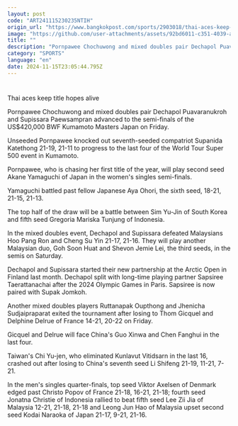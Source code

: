 ```yaml
---
layout: post
code: "ART241115230235NTIH"
origin_url: "https://www.bangkokpost.com/sports/2903018/thai-aces-keep-title-hopes-alive"
image: "https://github.com/user-attachments/assets/92bd6011-c351-4039-a8fb-c228534887ef"
title: ""
description: "Pornpawee Chochuwong and mixed doubles pair Dechapol Puavaranukroh and Supissara Paewsampran advanced to the semi-finals of the US$420,000 BWF Kumamoto Masters Japan on Friday."
category: "SPORTS"
language: "en"
date: 2024-11-15T23:05:44.795Z
---
```


# 

Thai aces keep title hopes alive

Pornpawee Chochuwong and mixed doubles pair Dechapol Puavaranukroh and Supissara Paewsampran advanced to the semi-finals of the US$420,000 BWF Kumamoto Masters Japan on Friday.

Unseeded Pornpawee knocked out seventh-seeded compatriot Supanida Katethong 21-19, 21-11 to progress to the last four of the World Tour Super 500 event in Kumamoto.

Pornpawee, who is chasing her first title of the year, will play second seed Akane Yamaguchi of Japan in the women's singles semi-finals.

Yamaguchi battled past fellow Japanese Aya Ohori, the sixth seed, 18-21, 21-15, 21-13.

The top half of the draw will be a battle between Sim Yu-Jin of South Korea and fifth seed Gregoria Mariska Tunjung of Indonesia.

In the mixed doubles event, Dechapol and Supissara defeated Malaysians Hoo Pang Ron and Cheng Su Yin 21-17, 21-16. They will play another Malaysian duo, Goh Soon Huat and Shevon Jemie Lei, the third seeds, in the semis on Saturday.

Dechapol and Supissara started their new partnership at the Arctic Open in Finland last month. Dechapol split with long-time playing partner Sapsiree Taerattanachai after the 2024 Olympic Games in Paris. Sapsiree is now paired with Supak Jomkoh.

Another mixed doubles players Ruttanapak Oupthong and Jhenicha Sudjaipraparat exited the tournament after losing to Thom Gicquel and Delphine Delrue of France 14-21, 20-22 on Friday.

Gicquel and Delrue will face China's Guo Xinwa and Chen Fanghui in the last four.

Taiwan's Chi Yu-jen, who eliminated Kunlavut Vitidsarn in the last 16, crashed out after losing to China's seventh seed Li Shifeng 21-19, 11-21, 7-21.

In the men's singles quarter-finals, top seed Viktor Axelsen of Denmark edged past Christo Popov of France 21-18, 16-21, 21-18; fourth seed Jonatna Christie of Indonesia rallied to beat fifth seed Lee Zii Jia of Malaysia 12-21, 21-18, 21-18 and Leong Jun Hao of Malaysia upset second seed Kodai Naraoka of Japan 21-17, 9-21, 21-16.